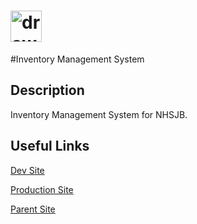 # <img src="https://playground.nhhs-sjb.org/static/inventoryresource/logo.png" alt="drawing" width="50"/>

#Inventory Management System

## Description

Inventory Management System for NHSJB.

## Useful Links
[Dev Site](https://playground.nhhs-sjb.org/home/)

[Production Site](https://deck.nhhs-sjb.org/)

[Parent Site](https://nhhs-sjb.org/)


